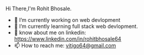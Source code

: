 Hi There,I'm Rohit Bhosale.
- 🔭 I’m currently working on web devlopment
- 🌱 I’m currently learning full stack web devlopment.
- 💬 know about me on linkedin: https://www.linkedin.com/in/rohitbhosale64
- 📫 How to reach me: vitigo64@gmail.com
